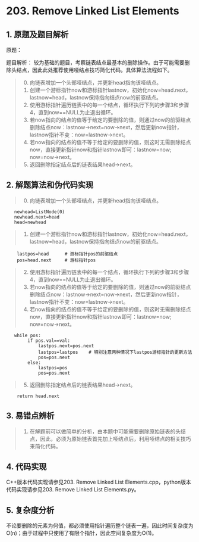 # 203. Remove Linked List Elements

## 1. 原题及题目解析
原题：

题目解析：
较为基础的题目，考察链表结点最基本的删除操作。由于可能需要删除头结点，因此此处推荐使用哑结点技巧简化代码。具体算法流程如下。
> 0. 向链表增加一个头部哑结点，并更新head指向该哑结点。
> 1. 创建一个游标指针now和游标指针lastnow，初始化now=head.next，lastnow=head，lastnow保持指向结点now的前驱结点。
> 2. 使用游标指针遍历链表中的每一个结点，循环执行下列的步骤3和步骤4，直到now==NULL为止退出循环。
> 3. 若now指向的结点的值等于给定的要删除的值，则通过now的前驱结点删除结点now：lastnow->next=now->next，然后更新now指针，lastnow指针不变：now=lastnow->next。
> 4. 若now指向的结点的值不等于给定的要删除的值，则这时无需删除结点now，直接更新指针now和指针lastnow即可：lastnow=now; now=now->next。
> 5. 返回删除指定结点后的链表结果head->next。

## 2. 解题算法和伪代码实现
> 0. 向链表增加一个头部哑结点，并更新head指向该哑结点。

       newhead=ListNode(0)
       newhead.next=head
       head=newhead
       
> 1. 创建一个游标指针now和游标指针lastnow，初始化now=head.next，lastnow=head，lastnow保持指向结点now的前驱结点。

        lastpos=head      # 游标指针pos的前驱结点
        pos=head.next     # 游标指针pos

> 2. 使用游标指针遍历链表中的每一个结点，循环执行下列的步骤3和步骤4，直到now==NULL为止退出循环。
> 3. 若now指向的结点的值等于给定的要删除的值，则通过now的前驱结点删除结点now：lastnow->next=now->next，然后更新now指针，lastnow指针不变：now=lastnow->next。
> 4. 若now指向的结点的值不等于给定的要删除的值，则这时无需删除结点now，直接更新指针now和指针lastnow即可：lastnow=now; now=now->next。

       while pos:
            if pos.val==val:
                lastpos.next=pos.next
                lastpos=lastpos    # 特别注意两种情况下lastpos游标指针的更新方法
                pos=pos.next
            else:
                lastpos=pos
                pos=pos.next

> 5. 返回删除指定结点后的链表结果head->next。
        
        return head.next

## 3. 易错点辨析
> 1.  在解题前可以做简单的分析，由本题中可能需要删除原始链表的头结点，因此，必须为原始链表首先加上哑结点后，利用哑结点的相关技巧来简化代码。

## 4. 代码实现
C++版本代码实现请参见203. Remove Linked List Elements.cpp，python版本代码实现请参见203. Remove Linked List Elements.py。

## 5. 复杂度分析
不论要删除的元素为何值，都必须使用指针遍历整个链表一遍，因此时间复杂度为O(n)；由于过程中只使用了有限个指针，因此空间复杂度为O(1)。

